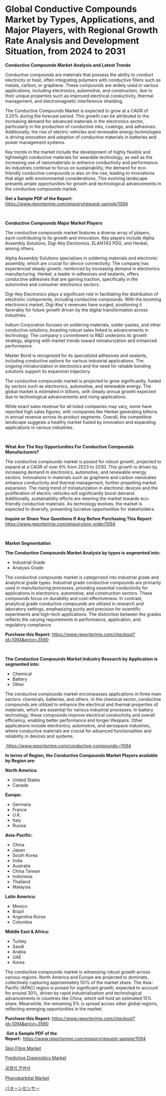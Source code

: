 <p><h1>Global Conductive Compounds Market by Types, Applications, and Major Players, with Regional Growth Rate Analysis and Development Situation, from 2024 to 2031</h1></p><p><strong>Conductive Compounds Market Analysis and Latest Trends</strong></p>
<p><p>Conductive compounds are materials that possess the ability to conduct electricity or heat, often integrating polymers with conductive fillers such as metals, carbon, or graphene. These compounds are widely used in various applications, including electronics, automotive, and construction, due to their unique properties such as improved electrical conductivity, thermal management, and electromagnetic interference shielding. </p><p>The Conductive Compounds Market is expected to grow at a CAGR of 3.20% during the forecast period. This growth can be attributed to the increasing demand for advanced materials in the electronics sector, particularly in the production of conductive inks, coatings, and adhesives. Additionally, the rise of electric vehicles and renewable energy technologies is driving innovation and adoption of conductive materials in batteries and power management systems. </p><p>Key trends in the market include the development of highly flexible and lightweight conductive materials for wearable technology, as well as the increasing use of nanomaterials to enhance conductivity and performance. As industries continue to focus on sustainability, the demand for eco-friendly conductive compounds is also on the rise, leading to innovations that align with environmental considerations. This evolving landscape presents ample opportunities for growth and technological advancements in the conductive compounds market.</p></p>
<p><strong>Get a Sample PDF of the Report:&nbsp;</strong> <a href="https://www.reportprime.com/enquiry/request-sample/1094">https://www.reportprime.com/enquiry/request-sample/1094</a></p>
<p>&nbsp;</p>
<p><strong>Conductive Compounds Major Market Players</strong></p>
<p><p>The conductive compounds market features a diverse array of players, each contributing to its growth and innovation. Key players include Alpha Assembly Solutions, Digi-Key Electronics, ELANTAS PDG, and Henkel, among others.</p><p>Alpha Assembly Solutions specializes in soldering materials and electronic assembly, which are crucial for device connectivity. The company has experienced steady growth, reinforced by increasing demand in electronics manufacturing. Henkel, a leader in adhesives and sealants, offers conductive adhesives that are gaining traction, specifically in the automotive and consumer electronics sectors.</p><p>Digi-Key Electronics plays a significant role in facilitating the distribution of electronic components, including conductive compounds. With the booming electronics market, Digi-Key's revenues have surged, positioning it favorably for future growth driven by the digital transformation across industries.</p><p>Indium Corporation focuses on soldering materials, solder pastes, and other conductive solutions, boasting robust sales linked to advancements in technology. The company's commitment to R&D underpins its growth strategy, aligning with market trends toward miniaturization and enhanced performance.</p><p>Master Bond is recognized for its specialized adhesives and sealants, including conductive options for various industrial applications. The ongoing miniaturization in electronics and the need for reliable bonding solutions support its expansion trajectory.</p><p>The conductive compounds market is projected to grow significantly, fueled by sectors such as electronics, automotive, and renewable energy. The global market is estimated in billions, with steady annual growth expected due to technological advancements and rising applications.</p><p>While exact sales revenue for all listed companies may vary, some have reported high sales figures, with companies like Henkel generating billions in annual revenue across its product segments. Overall, the competitive landscape suggests a healthy market fueled by innovation and expanding applications in various industries.</p></p>
<p>&nbsp;</p>
<p><strong>What Are The Key Opportunities For Conductive Compounds Manufacturers?</strong></p>
<p><p>The conductive compounds market is poised for robust growth, projected to expand at a CAGR of over 6% from 2023 to 2030. This growth is driven by increasing demand in electronics, automotive, and renewable energy sectors. Innovations in materials such as graphene and carbon nanotubes enhance conductivity and thermal management, further propelling market expansion. The rising trend of miniaturization in electronic devices and the proliferation of electric vehicles will significantly boost demand. Additionally, sustainability efforts are steering the market towards eco-friendly conductive materials. As technology evolves, the market is expected to diversify, presenting lucrative opportunities for stakeholders.</p></p>
<p><strong>Inquire or Share Your Questions If Any Before Purchasing This Report:</strong> <a href="https://www.reportprime.com/enquiry/pre-order/1094">https://www.reportprime.com/enquiry/pre-order/1094</a></p>
<p>&nbsp;</p>
<p><strong>Market Segmentation</strong></p>
<p><strong>The Conductive Compounds Market Analysis by types is segmented into:</strong></p>
<p><ul><li>Industrial Grade</li><li>Analysis Grade</li></ul></p>
<p><p>The conductive compounds market is categorized into industrial grade and analytical grade types. Industrial grade conductive compounds are primarily used in manufacturing processes, providing essential conductivity for applications in electronics, automotive, and construction sectors. These compounds focus on durability and cost-effectiveness. In contrast, analytical grade conductive compounds are utilized in research and laboratory settings, emphasizing purity and precision for scientific experiments and high-tech applications. The distinction between the grades reflects the varying requirements in performance, application, and regulatory compliance.</p></p>
<p><strong>Purchase this Report:&nbsp;</strong><a href="https://www.reportprime.com/checkout?id=1094&price=3590">https://www.reportprime.com/checkout?id=1094&price=3590</a></p>
<p>&nbsp;</p>
<p><strong>The Conductive Compounds Market Industry Research by Application is segmented into:</strong></p>
<p><ul><li>Chemical</li><li>Battery</li><li>Other</li></ul></p>
<p><p>The conductive compounds market encompasses applications in three main sectors: chemicals, batteries, and others. In the chemical sector, conductive compounds are utilized to enhance the electrical and thermal properties of materials, which are essential for various industrial processes. In battery technology, these compounds improve electrical conductivity and overall efficiency, enabling better performance and longer lifespans. Other applications include electronics, automotive, and aerospace industries, where conductive materials are crucial for advanced functionalities and reliability in devices and systems.</p></p>
<p><a href="https://www.reportprime.com/conductive-compounds-r1094">&nbsp;https://www.reportprime.com/conductive-compounds-r1094</a></p>
<p><strong>In terms of Region, the Conductive Compounds Market Players available by Region are:</strong></p>
<p>
    <p> <strong> North America: </strong>
        <ul>
            <li>United States</li>
            <li>Canada</li>
        </ul>
        </p> 
    <p> <strong> Europe: </strong>
        <ul>
            <li>Germany</li>
            <li>France</li>
            <li>U.K.</li>
            <li>Italy</li>
            <li>Russia</li>
        </ul>
        </p> 
    <p> <strong> Asia-Pacific: </strong>
        <ul>
            <li>China</li>
            <li>Japan</li>
            <li>South Korea</li>
            <li>India</li>
            <li>Australia</li>
            <li>China Taiwan</li>
            <li>Indonesia</li>
            <li>Thailand</li>
            <li>Malaysia</li>
        </ul>
        </p> 
    <p> <strong> Latin America: </strong>
        <ul>
            <li>Mexico</li>
            <li>Brazil</li>
            <li>Argentina Korea</li>
            <li>Colombia</li>
        </ul>
        </p> 
    <p> <strong> Middle East & Africa: </strong>
        <ul>
            <li>Turkey</li>
            <li>Saudi</li>
            <li>Arabia</li>
            <li>UAE</li>
            <li>Korea</li>
        </ul>
    </p>
    </p>
<p><p>The conductive compounds market is witnessing robust growth across various regions. North America and Europe are projected to dominate, collectively capturing approximately 50% of the market share. The Asia-Pacific (APAC) region is poised for significant growth, expected to account for around 30%, driven by rapid industrialization and technological advancements in countries like China, which will hold an estimated 15% share. Meanwhile, the remaining 5% is spread across other global regions, reflecting emerging opportunities in the market.</p></p>
<p><strong>Purchase this Report: </strong><a href="https://www.reportprime.com/checkout?id=1094&price=3590">https://www.reportprime.com/checkout?id=1094&price=3590</a></p>
<p>&nbsp;<strong>Get a Sample PDF of the Report:&nbsp;&nbsp;</strong><a href="https://www.reportprime.com/enquiry/request-sample/1094">https://www.reportprime.com/enquiry/request-sample/1094</a></p>
<p><strong></strong></p>
<p><p><a href="https://www.linkedin.com/pulse/skin-fibre-market-trends-detailed-study-its-segmentation-6kfvc?trackingId=8xdZSN3TSDyrb5fDtR4YuA%3D%3D">Skin Fibre Market</a></p><p><a href="https://medium.com/@felipestehr/what-innovations-and-market-trends-are-shaping-the-predictive-diagnostics-market-2179683a32c2">Predictive Diagnostics Market</a></p><p><a href="https://medium.com/@serenitywlt52/%EA%B8%80%EB%A1%9C%EB%B2%8C-%EA%B3%B5%EA%B8%B0-%EB%83%89%EA%B0%81-%EC%9D%91%EC%B6%95%EA%B8%B0-%EC%8B%9C%EC%9E%A5-%EB%8F%99%ED%96%A5-%EB%B0%8F-%ED%98%81%EC%8B%A0-%EB%AF%B8%EB%9E%98-%EC%A7%80%ED%96%A5%EC%A0%81-%EB%B6%84%EC%84%9D-2024-2031-68be08be4df5">공랭식 콘덴서</a></p><p><a href="https://medium.com/@alicemcglynn2022/phenobarbital-market-size-share-analysis-growth-trends-forecasts-2024-2031-67bcf7a37d06">Phenobarbital Market</a></p><p><a href="https://medium.com/@henriettemills1/%E3%83%91%E3%82%BF%E3%83%BC%E3%83%B3%E3%82%BB%E3%83%B3%E3%82%B5%E3%83%BC%E5%B8%82%E5%A0%B4%E3%81%AE%E3%82%B0%E3%83%AD%E3%83%BC%E3%83%90%E3%83%AB%E3%81%AA%E8%A6%96%E7%82%B9-%E3%83%88%E3%83%AC%E3%83%B3%E3%83%89%E3%81%A8%E4%BA%88%E6%B8%AC-2024-2031-a7207f8468e6">パターンセンサー</a></p></p>
